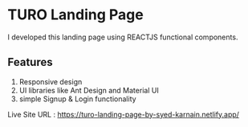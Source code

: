 # TURO Landing Page

I developed this landing page using REACTJS functional components.


## Features
1) Responsive design
2) UI libraries like Ant Design and Material UI
3) simple Signup & Login functionality



Live Site URL : https://turo-landing-page-by-syed-karnain.netlify.app/